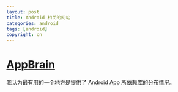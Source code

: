 ```yaml
---
layout: post
title: Android 相关的网站
categories: android
tags: [android]
copyright: cn
---
```


# [AppBrain](http://www.appbrain.com/)

我认为最有用的一个地方是提供了 Android App 所[依赖库的分布情况](http://www.appbrain.com/stats/libraries/dev)。

